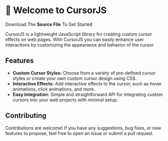# 🚀 Welcome to CursorJS
Download The **Source File** To Get Started

CursorJS is a lightweight JavaScript library for creating custom cursor effects on web pages. With CursorJS you can easily enhance user interactions by customizing the appearance and behavior of the cursor.

## Features

- **Custom Cursor Styles:** Choose from a variety of pre-defined cursor styles or create your own custom cursor design using CSS.
- **Interactive Effects:** Add interactive effects to the cursor, such as hover animations, click animations, and more.
- **Easy Integration:** Simple and straightforward API for integrating custom cursors into your web projects with minimal setup.



## Contributing

Contributions are welcome! If you have any suggestions, bug fixes, or new features to propose, feel free to open an issue or submit a pull request.



